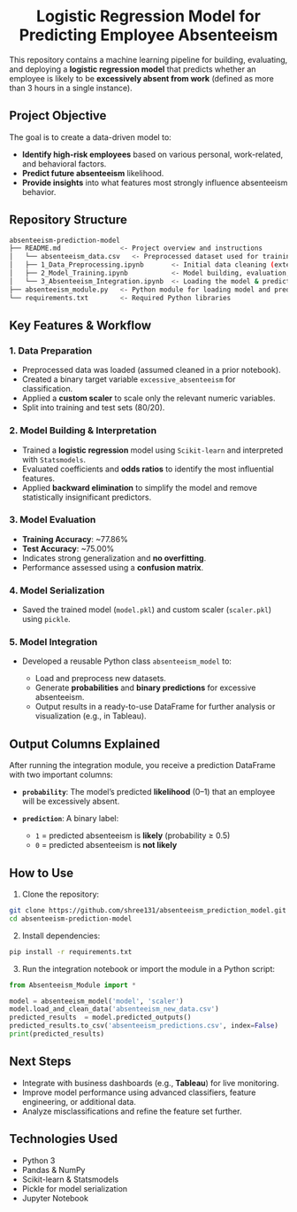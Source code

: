 <h1 align='center'>Logistic Regression Model for Predicting Employee Absenteeism</h1>

This repository contains a machine learning pipeline for building, evaluating, and deploying a **logistic regression model** that predicts whether an employee is likely to be **excessively absent from work** (defined as more than 3 hours in a single instance).


## Project Objective

The goal is to create a data-driven model to:

* **Identify high-risk employees** based on various personal, work-related, and behavioral factors.
* **Predict future absenteeism** likelihood.
* **Provide insights** into what features most strongly influence absenteeism behavior.


## Repository Structure

```bash
absenteeism-prediction-model
├── README.md               <- Project overview and instructions
│   └── absenteeism_data.csv   <- Preprocessed dataset used for training
│   ├── 1_Data_Preprocessing.ipynb       <- Initial data cleaning (external)
│   ├── 2_Model_Training.ipynb           <- Model building, evaluation, and serialization
│   └── 3_Absenteeism_Integration.ipynb  <- Loading the model & predicting new data
├── absenteeism_module.py   <- Python module for loading model and predicting new data
└── requirements.txt        <- Required Python libraries
```

## Key Features & Workflow

### 1. **Data Preparation**

* Preprocessed data was loaded (assumed cleaned in a prior notebook).
* Created a binary target variable `excessive_absenteeism` for classification.
* Applied a **custom scaler** to scale only the relevant numeric variables.
* Split into training and test sets (80/20).

### 2. **Model Building & Interpretation**

* Trained a **logistic regression** model using `Scikit-learn` and interpreted with `Statsmodels`.
* Evaluated coefficients and **odds ratios** to identify the most influential features.
* Applied **backward elimination** to simplify the model and remove statistically insignificant predictors.

### 3. **Model Evaluation**

* **Training Accuracy**: \~77.86%
* **Test Accuracy**: \~75.00%
* Indicates strong generalization and **no overfitting**.
* Performance assessed using a **confusion matrix**.

### 4. **Model Serialization**

* Saved the trained model (`model.pkl`) and custom scaler (`scaler.pkl`) using `pickle`.

### 5. **Model Integration**

* Developed a reusable Python class `absenteeism_model` to:

  * Load and preprocess new datasets.
  * Generate **probabilities** and **binary predictions** for excessive absenteeism.
  * Output results in a ready-to-use DataFrame for further analysis or visualization (e.g., in Tableau).


## Output Columns Explained

After running the integration module, you receive a prediction DataFrame with two important columns:

* **`probability`**: The model’s predicted **likelihood** (0–1) that an employee will be excessively absent.
* **`prediction`**: A binary label:

  * `1` = predicted absenteeism is **likely** (probability ≥ 0.5)
  * `0` = predicted absenteeism is **not likely**


## How to Use

1. Clone the repository:

```bash
git clone https://github.com/shree131/absenteeism_prediction_model.git
cd absenteeism-prediction-model
```

2. Install dependencies:

```bash
pip install -r requirements.txt
```

3. Run the integration notebook or import the module in a Python script:

```python
from Absenteeism_Module import *

model = absenteeism_model('model', 'scaler')
model.load_and_clean_data('absenteeism_new_data.csv')
predicted_results  = model.predicted_outputs()
predicted_results.to_csv('absenteeism_predictions.csv', index=False)
print(predicted_results)
```

## Next Steps

* Integrate with business dashboards (e.g., **Tableau**) for live monitoring.
* Improve model performance using advanced classifiers, feature engineering, or additional data.
* Analyze misclassifications and refine the feature set further.


## Technologies Used

* Python 3
* Pandas & NumPy
* Scikit-learn & Statsmodels
* Pickle for model serialization
* Jupyter Notebook
